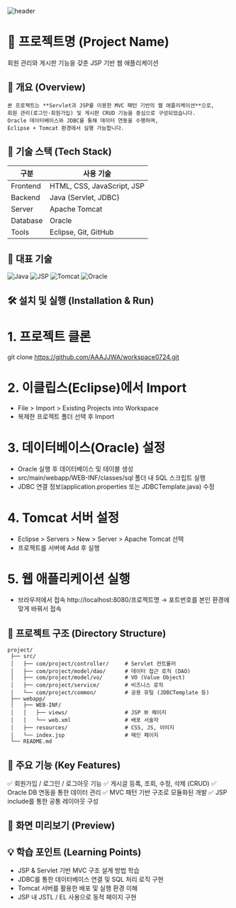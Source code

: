 ![header](https://capsule-render.vercel.app/api?type=soft&color=0:7F7FD5,100:86A8E7&height=180&text=JSP%20Web%20Application&fontSize=45&fontColor=ffffff)

# 🚀 프로젝트명 (Project Name)
회원 관리와 게시판 기능을 갖춘 JSP 기반 웹 애플리케이션

## 📘 개요 (Overview)
	본 프로젝트는 **Servlet과 JSP를 이용한 MVC 패턴 기반의 웹 애플리케이션**으로,  
	회원 관리(로그인·회원가입) 및 게시판 CRUD 기능을 중심으로 구성되었습니다.  
	Oracle 데이터베이스와 JDBC를 통해 데이터 연동을 수행하며,  
	Eclipse + Tomcat 환경에서 실행 가능합니다.

## 🧱 기술 스택 (Tech Stack)
| 구분 | 사용 기술 |
|------|------------|
| Frontend | HTML, CSS, JavaScript, JSP |
| Backend | Java (Servlet, JDBC)|
| Server| Apache Tomcat |
| Database | Oracle |
| Tools | Eclipse, Git, GitHub |

## 🔖 대표 기술
![Java](https://img.shields.io/badge/Java-ED8B00?style=flat-square&logo=openjdk&logoColor=white)
![JSP](https://img.shields.io/badge/JSP-007396?style=flat-square&logo=java&logoColor=white)
![Tomcat](https://img.shields.io/badge/Tomcat-F8DC75?style=flat-square&logo=apachetomcat&logoColor=black)
![Oracle](https://img.shields.io/badge/Oracle-F80000?style=flat-square&logo=oracle&logoColor=white)

## 🛠️ 설치 및 실행 (Installation & Run)
# 1. 프로젝트 클론
git clone https://github.com/AAAJJWA/workspace0724.git

# 2. 이클립스(Eclipse)에서 Import
- File > Import > Existing Projects into Workspace
- 복제한 프로젝트 폴더 선택 후 Import

# 3. 데이터베이스(Oracle) 설정
- Oracle 실행 후 데이터베이스 및 테이블 생성
- src/main/webapp/WEB-INF/classes/sql 폴더 내 SQL 스크립트 실행
- JDBC 연결 정보(application.properties 또는 JDBCTemplate.java) 수정

# 4. Tomcat 서버 설정
- Eclipse > Servers > New > Server > Apache Tomcat 선택
- 프로젝트를 서버에 Add 후 실행

# 5. 웹 애플리케이션 실행
- 브라우저에서 접속
http://localhost:8080/프로젝트명
→ 포트번호를 본인 환경에 맞게 바꿔서 접속

## 📂 프로젝트 구조 (Directory Structure)
```
project/
 ├── src/
 │   ├── com/project/controller/     # Servlet 컨트롤러
 │   ├── com/project/model/dao/      # 데이터 접근 로직 (DAO)
 │   ├── com/project/model/vo/       # VO (Value Object)
 │   ├── com/project/service/        # 비즈니스 로직
 │   └── com/project/common/         # 공용 유틸 (JDBCTemplate 등)
 ├── webapp/
 │   ├── WEB-INF/
 │   │   ├── views/                  # JSP 뷰 페이지
 │   │   └── web.xml                 # 배포 서술자
 │   ├── resources/                  # CSS, JS, 이미지
 │   └── index.jsp                   # 메인 페이지
 └── README.md
```

## 🌟 주요 기능 (Key Features)
✅ 회원가입 / 로그인 / 로그아웃 기능
✅ 게시글 등록, 조회, 수정, 삭제 (CRUD)
✅ Oracle DB 연동을 통한 데이터 관리
✅ MVC 패턴 기반 구조로 모듈화된 개발
✅ JSP include를 통한 공통 레이아웃 구성

## 📸 화면 미리보기 (Preview)
<!--
| 기능 | 미리보기 |
|------|-----------|
| 로그인 화면 | ![Login Page](./assets/login.gif) |
| 회원가입 화면 | ![Register Page](./assets/register.png) |
| 게시판 목록 | ![Board List](./assets/board-list.jpg) |
| 게시글 작성 | ![Post Write](./assets/post-write.gif) |
-->

## 💡 학습 포인트 (Learning Points)

- JSP & Servlet 기반 MVC 구조 설계 방법 학습
- JDBC를 통한 데이터베이스 연결 및 SQL 처리 로직 구현
- Tomcat 서버를 활용한 배포 및 실행 환경 이해
- JSP 내 JSTL / EL 사용으로 동적 페이지 구현

